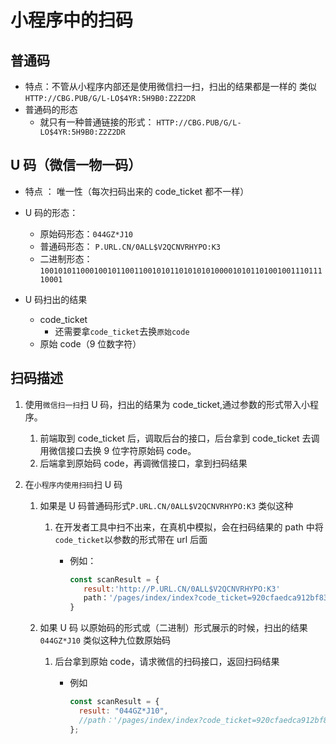 # 小程序中的扫码

## 普通码

- 特点：不管从小程序内部还是使用微信扫一扫，扫出的结果都是一样的 类似`HTTP://CBG.PUB/G/L-LO$4YR:5H9B0:Z2Z2DR`
- 普通码的形态
  - 就只有一种普通链接的形式： `HTTP://CBG.PUB/G/L-LO$4YR:5H9B0:Z2Z2DR`

## U 码（微信一物一码）

- 特点 ： 唯一性（每次扫码出来的 code_ticket 都不一样）
- U 码的形态：

  - 原始码形态：`044GZ*J10`
  - 普通码形态： `P.URL.CN/0ALL$V2QCNVRHYPO:K3`
  - 二进制形态： `10010101100010010110011001010110101010100001010110100100111011110001`

- U 码扫出的结果
  - code_ticket
    - 还需要拿`code_ticket`去换`原始code`
  - 原始 code（9 位数字符）

## 扫码描述

1. 使用`微信扫一扫`扫 U 码，扫出的结果为 code_ticket,通过参数的形式带入小程序。
   1. 前端取到 code_ticket 后，调取后台的接口，后台拿到 code_ticket 去调用微信接口去换 9 位字符原始码 code。
   2. 后端拿到原始码 code，再调微信接口，拿到扫码结果

2. 在`小程序内使用扫码`扫 U 码
   1. 如果是 U 码普通码形式`P.URL.CN/0ALL$V2QCNVRHYPO:K3` 类似这种
      1. 在开发者工具中扫不出来，在真机中模拟，会在扫码结果的 path 中将`code_ticket`以参数的形式带在 url 后面
         - 例如：

           ```js
           const scanResult = {
              result:'http://P.URL.CN/0ALL$V2QCNVRHYPO:K3'
              path：'/pages/index/index?code_ticket=920cfaedca912bf83e2370fe81d419b3'
           }
           ```

   2. 如果 U 码 以原始码的形式或（二进制）形式展示的时候，扫出的结果 `044GZ*J10` 类似这种九位数原始码
      1. 后台拿到原始 code，请求微信的扫码接口，返回扫码结果
         - 例如

           ```js
           const scanResult = {
             result: "044GZ*J10",
             //path：'/pages/index/index?code_ticket=920cfaedca912bf83e2370fe81d419b3' //扫出的结果 无这个字段
           };
           ```
